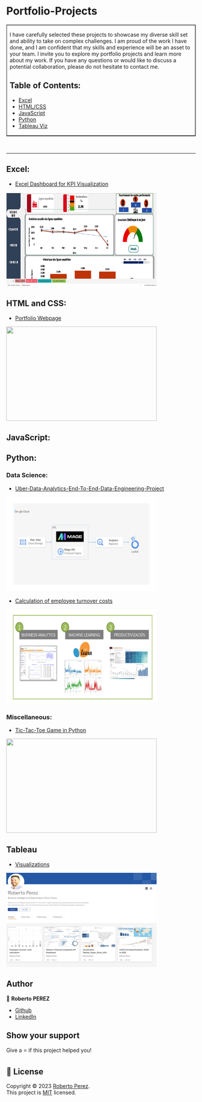 
#  Portfolio-Projects
 
<table border=1 cellpadding=10><tr><td>  
  
I have carefully selected these projects to showcase my diverse skill set and ability to take on complex challenges. 
I am proud of the work I have done, and I am confident that my skills and experience will be an asset to your team.
I invite you to explore my portfolio projects and learn more about my work. If you have any questions or would like to discuss a potential collaboration, please do not hesitate to contact me.

 

## Table of Contents: 

- [Excel](#excel)
- [HTML/CSS](#html-and-css)
- [JavaScript](#JavaScript)
- [Python](#python)
- [Tableau Viz ](#Tableau)
  
  
</td></tr></table>

<div>
 <br>
</div>

---


## Excel:

- [Excel Dashboard for KPI Visualization](https://github.com/PeJiR/Excel.git)
<a href="https://github.com/PeJiR/Excel.git">
<img src="https://raw.githubusercontent.com/PeJiR/Excel/main/excel.png" width="400px"height="250px">
</a>



## HTML and CSS:
- [Portfolio Webpage](https://github.com/PeJiR/Diplomes-Certifications/tree/main/HTML/freeCodeCamp%20(%F0%9F%94%A5)/Responsive%20Web%20Design/0.5%20Personal%20Portfolio%20Webpage)
  
<a href="https://github.com/PeJiR/Diplomes-Certifications/tree/main/HTML/freeCodeCamp%20(%F0%9F%94%A5)/Responsive%20Web%20Design/0.5%20Personal%20Portfolio%20Webpage">
<img src="https://raw.githubusercontent.com/PeJiR/freeCodeCamp--Full-Stack-Web-Development-Certification-Computer-Software-Engineering/main/Responsive%20Web%20Design/0.5%20Personal%20Portfolio%20Webpage/photo.png?token=GHSAT0AAAAAACOEGBQUH5PRBRKQEJDVEFQIZQHGTDQ" width="400px"height="250px">
</a>

  
## JavaScript:


## Python:

<!---
### Web Scraping:

### Web Applications:

### Bots:
--->

### Data Science:

- [Uber-Data-Analytics-End-To-End-Data-Engineering-Project](https://github.com/PeJiR/Uber-Data-Analytics-End-To-End-Data-Engineering-Project.git)
  
<a href="https://github.com/PeJiR/Uber-Data-Analytics-End-To-End-Data-Engineering-Project.git"><img src="https://raw.githubusercontent.com/PeJiR/Uber-Data-Analytics-End-To-End-Data-Engineering-Project/main/architecture.jpg" width="400px" height="250px">
</a>

- [Calculation of employee turnover costs](https://github.com/PeJiR/Calculation-of-employee-turnover-costs/tree/main)
  
<a href="https://github.com/PeJiR/Calculation-of-employee-turnover-costs/tree/main"><img src="https://github.com/PeJiR/Calculation-of-employee-turnover-costs/blob/main/project.png" width="400px" height="250px">
</a>


<!---
### Machine Learning:

### OpenCV:

### Deep Learning:
--->

### Miscellaneous:
- [Tic-Tac-Toe Game in Python](https://github.com/PeJiR/Harvard-s-Professional-Certificate-in-Computer-Science-for-Python-Programming/tree/main/CS50-s-Introduction-to-Programming-with-Python/Final%20Project)

<a href="https://github.com/PeJiR/Harvard-s-Professional-Certificate-in-Computer-Science-for-Python-Programming/tree/main/CS50-s-Introduction-to-Programming-with-Python/Final%20Project">
<img src="https://cdn.freecodecamp.org/testable-projects-fcc/images/tic-tac-toe.png" width="400px"height="250px">
</a>

<!---
## R:
--->

## Tableau 
- [Visualizations](https://github.com/PeJiR/Tableau-Visualitations)
  
<a href="https://github.com/PeJiR/Tableau-Visualitations"><img src="https://raw.githubusercontent.com/PeJiR/Tableau-Visualitations/main/Tableau.png" width="400px" height="250px">
</a>



## Author

👤 **Roberto PEREZ**

<!--- 
* [Website](https://pejir.github.io/robertoportfolio.io/ )
* [Twitter](https://twitter.com/pejir)--->
* [Github](https://github.com/pejir)
* [LinkedIn](https://linkedin.com/in/pejir)

<!---
## 🤝 Contributing

Contributions, issues and feature requests are welcome!<br />Feel free to check [issues page](pejir). You can also take a look at the [contributing guide](pejir).
---> 
 
## Show your support

Give a ⭐️ if this project helped you!

<!---
<a href="https://www.patreon.com/pejir">
  <img src="https://c5.patreon.com/external/logo/become_a_patron_button@2x.png" width="160">
</a>
--->

## 📝 License

Copyright © 2023 [Roberto Perez](https://github.com/PeJiR).<br />
This project is [MIT](https://opensource.org/license/mit/) licensed.
